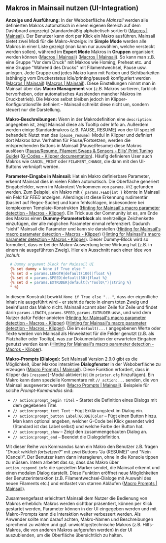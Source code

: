 ## Makros in Mainsail nutzen (UI-Integration)

**Anzeige und Ausführung:** In der Weboberfläche *Mainsail* werden alle definierten Makros automatisch in einem eigenen Bereich auf dem Dashboard angezeigt (standardmäßig alphabetisch sortiert) ([Macros | Mainsail](https://docs.mainsail.xyz/overview/settings/macros#:~:text=This%20mode%20is%20very%20simple,a%20panel%20on%20the%20dashboard)). Der Benutzer kann dort per Klick ein Makro ausführen. Mainsail bietet zwei Modi für die Makro-Anzeige: im **Simple Mode** werden alle Makros in einer Liste gezeigt (man kann nur auswählen, welche versteckt werden sollen), während im **Expert Mode** Makros in **Gruppen** organisiert werden können ([Macros | Mainsail](https://docs.mainsail.xyz/overview/settings/macros#:~:text=Expert%20Mode)) ([Macros | Mainsail](https://docs.mainsail.xyz/overview/settings/macros#:~:text=2)). So kann man z.B. eine Gruppe "Vor dem Druck" mit Makros wie Homing, Preheat etc. und eine Gruppe "Während des Drucks" mit Filamentwechsel, Pause usw. anlegen. Jede Gruppe und jedes Makro kann mit Farben und Sichtbarkeiten (abhängig vom Druckerstatus idle/printing/paused) konfiguriert werden ([Macros | Mainsail](https://docs.mainsail.xyz/overview/settings/macros#:~:text=2)) ([Macros | Mainsail](https://docs.mainsail.xyz/overview/settings/macros#:~:text=6,group%20color%20or%20independent%20color)). Diese Einstellungen nimmt man in Mainsail über das **Macro Management** vor (z.B. Makros sortieren, farblich hervorheben, oder automatisches Ausblenden mancher Makros im Druckbetrieb). Die Makros selbst bleiben jedoch im Klipper-Konfigurationsfile definiert – Mainsail schreibt diese nicht um, sondern steuert nur die Darstellung.

**Makro-Beschreibungen:** Wenn in der Makrodefinition eine `description:` angegeben ist, zeigt Mainsail diese als Tooltip oder Info an. Außerdem werden einige Standardmakros (z.B. PAUSE, RESUME) von der UI speziell behandelt: Nutzt man das `[pause_resume]`-Modul in Klipper und definiert dort Makros bzw. Verhalten für Pause/Fortsetzen, werden die entsprechenden Buttons in Mainsail (Pause/Resume) diese Makros auslösen ([Pause/Resume, Filament Swaps & Sensors - Ellis' Print Tuning Guide](https://ellis3dp.com/Print-Tuning-Guide/articles/useful_macros/pause_resume_filament.html#:~:text=Pause%2FResume%2C%20Filament%20Swaps%20%26%20Sensors,be%20able%20to%20use%20these)) ([G-Codes - Klipper documentation](https://www.klipper3d.org/G-Codes.html#:~:text=G,into%20the%20OctoPrint%20terminal%20tab)). Häufig definieren User auch Makros wie `CANCEL_PRINT` oder `FILAMENT_CHANGE`, die dann mit den UI-Buttons verknüpft werden.

**Parameter-Eingabe in Mainsail:** Hat ein Makro definierbare Parameter, erkennt Mainsail dies in vielen Fällen automatisch. Die Oberfläche generiert Eingabefelder, wenn im Makrotext Vorkommen von `params.XYZ` gefunden werden. Zum Beispiel, ein Makro mit `{ params.FEED|int }` könnte in Mainsail ein Feld für *FEED* anzeigen. Allerdings ist diese Erkennung rudimentär (basiert auf Regex-Suche) und kann fehlschlagen, insbesondere bei komplexeren Template-Konstrukten ([Hinting for Mainsail's macro parameter detection - Macros - Klipper](https://klipper.discourse.group/t/hinting-for-mainsails-macro-parameter-detection/2100#:~:text=Mainsail%20uses%20a%20regex%20to,the%20end%20of%20my%20macro)). Ein Trick aus der Community ist es, am Ende des Makros einen **Dummy-Parameterblock** als mehrzeilige Zeichenkette einzufügen, der alle möglichen Parameter einmal referenziert. Dadurch “sieht” Mainsail die Parameter und kann sie darstellen ([Hinting for Mainsail's macro parameter detection - Macros - Klipper](https://klipper.discourse.group/t/hinting-for-mainsails-macro-parameter-detection/2100#:~:text=,End%20argument%20block%20for%20Mainsail)) ([Hinting for Mainsail's macro parameter detection - Macros - Klipper](https://klipper.discourse.group/t/hinting-for-mainsails-macro-parameter-detection/2100#:~:text=The%20%E2%80%9Cparameter%20block%E2%80%9D%20is%20really,condition%20in%20the%20assignment)). Dieser Dummy-Block wird so formuliert, dass er bei der Makro-Auswertung keine Wirkung hat (z.B. in einem nie ausgeführten Zweig). Hier ein Ausschnitt nach einer Idee von *jschuh*:

```ini
  # Dummy argument block for Mainsail UI
  {% set dummy = None if True else "
  {% set d = params.LENGTH|default(100)|float %}
  {% set d = params.SPEED|default(50)|float %}
  {% set d = params.EXTRUDER|default(\"Tool0\")|string %}
  " %}
```

In diesem Konstrukt bewirkt `None if True else "..."`, dass der eigentliche Inhalt nie ausgeführt wird – er steht de facto in einem toten Zweig und beeinflusst das Makro nicht. Mainsail scannt aber Zeile für Zeile und findet darin `params.LENGTH`, `params.SPEED`, `params.EXTRUDER` usw., und wird dem Nutzer dafür Felder anbieten ([Hinting for Mainsail's macro parameter detection - Macros - Klipper](https://klipper.discourse.group/t/hinting-for-mainsails-macro-parameter-detection/2100#:~:text=%7B,End%20argument%20block%20for%20Mainsail)) ([Hinting for Mainsail's macro parameter detection - Macros - Klipper](https://klipper.discourse.group/t/hinting-for-mainsails-macro-parameter-detection/2100#:~:text=The%20%E2%80%9Cparameter%20block%E2%80%9D%20is%20really,condition%20in%20the%20assignment)). Die im `default(...)` angegebenen Werte oder Texte werden von Mainsail als Hinweistext für die Felder genutzt (z.B. als Platzhalter oder Tooltip), was zur Dokumentation der erwarteten Eingaben genutzt werden kann ([Hinting for Mainsail's macro parameter detection - Macros - Klipper](https://klipper.discourse.group/t/hinting-for-mainsails-macro-parameter-detection/2100#:~:text=You%E2%80%99ll%20want%20to%20put%20the,of%20a%20config%20parameter%2C%20etc)).

**Makro-Prompts (Dialoge):** Seit Mainsail Version 2.9.0 gibt es die Möglichkeit, über Makros interaktive **Dialogfenster** in der Weboberfläche zu erzeugen ([Macro Prompts | Mainsail](https://docs.mainsail.xyz/overview/features/macro-prompts#:~:text=This%20feature%20has%20been%20implemented,safe%20to%20use%20this%20feature)). Diese Funktion erfordert, dass in Klipper das `[respond]`-Modul aktiviert ist (in `printer.cfg` hinzufügen). Ein Makro kann dann spezielle Kommentare mit `// action:...` senden, die von Mainsail ausgewertet werden ([Macro Prompts | Mainsail](https://docs.mainsail.xyz/overview/features/macro-prompts#:~:text=This%20feature%20needs%20the%20%60,enabled%20in%20your%20Klipper%20config)). Beispiele für solche *Prompt-Kommandos* sind: 

- `// action:prompt_begin Titel` – Startet die Definition eines Dialogs mit dem gegebenen Titel.  
- `// action:prompt_text Text` – Fügt Erklärungstext im Dialog ein.  
- `// action:prompt_button Label|GCODE|Color` – Fügt einen Button hinzu. Man kann optional angeben, welcher G-Code bei Klick gesendet wird (Standard ist das Label selbst) und welche Farbe der Button hat.  
- `// action:prompt_show` – Zeigt den zusammengebauten Dialog an.  
- `// action:prompt_end` – Beendet die Dialogdefinition.

Mit dieser Reihe von Kommandos kann ein Makro den Benutzer z.B. fragen "*Druck wirklich fortsetzen?*" mit zwei Buttons "Ja (RESUME)" und "Nein (Cancel)". Der Benutzer kann dann interagieren, ohne in die Konsole tippen zu müssen. Intern arbeitet das so, dass das Makro über `action_respond_info` die speziellen Marker sendet, die Mainsail erkennt und einen modalen Dialog darstellt. Diese Funktion eröffnet neue Möglichkeiten der Benutzerinteraktion (z.B. Filamentwechsel-Dialoge mit Auswahl des neuen Filaments etc.) und entlastet von starren Abläufen ([Macro Prompts | Mainsail](https://docs.mainsail.xyz/overview/features/macro-prompts#:~:text=Macro%20Prompts)).

Zusammengefasst erleichtert Mainsail dem Nutzer die Bedienung von Makros erheblich: Makros werden sichtbar präsentiert, können per Klick gestartet werden, Parameter können in der UI eingegeben werden und mit Makro-Prompts kann die Interaktion weiter verbessert werden. Als Anwender sollte man darauf achten, Makro-Namen und Beschreibungen sprechend zu wählen und ggf. unwichtige/technische Makros (z.B. Hilfs-Makros, die von anderen Makros aufgerufen werden) in der UI auszublenden, um die Oberfläche übersichtlich zu halten.
